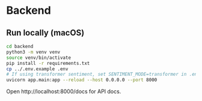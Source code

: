 # Backend

## Run locally (macOS)
```bash
cd backend
python3 -m venv venv
source venv/bin/activate
pip install -r requirements.txt
cp ../.env.example .env
# If using transformer sentiment, set SENTIMENT_MODE=transformer in .env
uvicorn app.main:app --reload --host 0.0.0.0 --port 8000
```
Open http://localhost:8000/docs for API docs.
